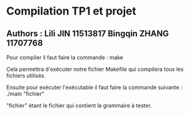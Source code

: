 # Compilation TP1 et projet

## Authors :   Lili JIN 11513817     Bingqin ZHANG 11707768

Pour compiler il faut faire la commande : make

Cela permettra d'exécuter notre fichier Makefile qui compilera tous les fichiers utilisés.      

Ensuite pour exécuter l'exécutable il faut faire la commande suivante : ./main "fichier"

"fichier" étant le fichier qui contient la grammaire à tester.
